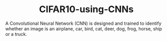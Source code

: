 # <div align="center">CIFAR10-using-CNNs</div>
A Convolutional Neural Network (CNN) is designed and trained to identify whether an image is an airplane, car, bird, cat, deer, dog, frog, horse, ship or a truck.
